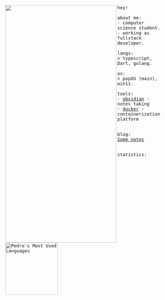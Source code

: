 <p float="left">
    <img src="https://i.pinimg.com/originals/19/32/4a/19324a087a3ff2fcd50154d9979231c5.gif" width="350" height="750" align="left">
  <p float="left">
    <samp>
      hey!
      <br>
      <br>
      about me:<br>
             - computer science student.<br>
             - working as fullstack developer.<br>
      <br>
      langs:<br>
          > typescript, Dart, golang.
      <br>
      <br>
      os:<br>
        > popOS (main), win11.
      <br>
      <br>
      tools:<br>
        - <a href="https://obsidian.md/">obsidian</a> - notes taking<br>
        - <a href="https://www.docker.com/">docker</a> - containerization platform<br>
     <br>
     <br>
      blog:<br>
         <a href="https://pedro-reis.vercel.app/notes">Some notes</a><br>
     <br>
     <br>
      statistics:<br>
         <a href="https://github.com/itspedro?tab=repositories&q=&type=&language=&sort=stargazers">
             <picture>
                 <img height="165em" alt="Pedro's Most Used Languages" src="https://github-readme-stats.vercel.app/api/top-langs/?layout=compact&username=itspedro&show_icons=true&title_color=55BDB3&icon_color=55BDB3&bg_color=90,27374d,1e4d68&text_color=cbd5e1&border_color=1e293b&text_bold=false&count_private=true" />
             </picture>
         </a>
    </samp>
  </p>
</p>
